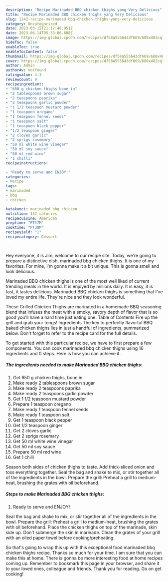 ```yaml
---
description: "Recipe Marinaded BBQ chicken thighs yang Very Delicious"
title: "Recipe Marinaded BBQ chicken thighs yang Very Delicious"
slug: 1242-recipe-marinaded-bbq-chicken-thighs-yang-very-delicious
category: Uncategorized
date: 2023-03-15T21:17:48.951Z
date: 2023-06-14T05:33:06.688Z
image: https://img-global.cpcdn.com/recipes/df58a555643df669/680x482cq70/marinaded-bbq-chicken-thighs-recipe-main-photo.jpg
hideToc: false
enableToc: true
enableTocContent: false
thumbnail: https://img-global.cpcdn.com/recipes/df58a555643df669/680x482cq70/marinaded-bbq-chicken-thighs-recipe-main-photo.jpg
cover: https://img-global.cpcdn.com/recipes/df58a555643df669/680x482cq70/marinaded-bbq-chicken-thighs-recipe-main-photo.jpg
author: Admin
authorAv: notfound
ratingvalue: 4.3
reviewcount: 9
recipeingredient:
- "650 g chicken thighs bone in"
- "2 tablespoons brown sugar"
- "2 teaspoons paprika"
- "2 teaspoons garlic powder"
- "1 1/2 teaspoon mustard powder"
- "1 teaspoon oregano"
- "1 teaspoon fennel seeds"
- "1 teaspoon salt"
- "1 teaspoon black pepper"
- "1/2 teaspoon ginger"
- "2 cloves garlic"
- "2 sprigs rosemary"
- "50 ml white wine vinegar"
- "50 ml soy sauce"
- "50 ml red wine"
- "1 chilli"
recipeinstructions:

- "Ready to serve and ENJOY!"
categories:
- Recipe
tags:
- marinaded
- bbq
- chicken

katakunci: marinaded bbq chicken 
nutrition: 157 calories
recipecuisine: American
preptime: "PT17M"
cooktime: "PT38M"
recipeyield: "1"
recipecategory: Dessert

---
```



Hey everyone, it is Jim, welcome to our recipe site. Today, we're going to prepare a distinctive dish, marinaded bbq chicken thighs. It is one of my favorites. For mine, I'm gonna make it a bit unique. This is gonna smell and look delicious.

Marinaded BBQ chicken thighs is one of the most well liked of current trending meals in the world. It is enjoyed by millions daily. It is easy, it is fast, it tastes delicious. Marinaded BBQ chicken thighs is something that I've loved my entire life. They're nice and they look wonderful.

These Grilled Chicken Thighs are marinated in a homemade BBQ seasoning blend that infuses the meat with a smoky, savory depth of flavor that is so good you&#39;ll have a hard time just eating one. Table of Contents Fire up the grill and grab your tongs! Ingredients The key to perfectly flavorful BBQ baked chicken thighs lies in just a handful of ingredients, summarized below. Don&#39;t forget to refer to the recipe card for the full details.


To get started with this particular recipe, we have to first prepare a few components. You can cook marinaded bbq chicken thighs using 16 ingredients and 0 steps. Here is how you can achieve it.

<!--inarticleads1-->

##### The ingredients needed to make Marinaded BBQ chicken thighs:

1. Get 650 g chicken thighs, bone in
1. Make ready 2 tablespoons brown sugar
1. Make ready 2 teaspoons paprika
1. Make ready 2 teaspoons garlic powder
1. Get 1 1/2 teaspoon mustard powder
1. Prepare 1 teaspoon oregano
1. Make ready 1 teaspoon fennel seeds
1. Make ready 1 teaspoon salt
1. Get 1 teaspoon black pepper
1. Get 1/2 teaspoon ginger
1. Get 2 cloves garlic
1. Get 2 sprigs rosemary
1. Get 50 ml white wine vinegar
1. Get 50 ml soy sauce
1. Prepare 50 ml red wine
1. Get 1 chilli


Season both sides of chicken thighs to taste. Add thick-sliced onion and toss everything together. Seal the bag and shake to mix, or stir together all of the ingredients in the bowl. Prepare the grill: Preheat a grill to medium-heat, brushing the grates with oil beforehand. 

<!--inarticleads2-->

##### Steps to make Marinaded BBQ chicken thighs:


1. Ready to serve and ENJOY!

Seal the bag and shake to mix, or stir together all of the ingredients in the bowl. Prepare the grill: Preheat a grill to medium-heat, brushing the grates with oil beforehand. Place the chicken thighs on top of the marinade, skin side up. Don&#39;t submerge the skin in marinade. Clean the grates of your grill with an oiled paper towel before cooking/preheating. 

So that's going to wrap this up with this exceptional food marinaded bbq chicken thighs recipe. Thanks so much for your time. I am sure that you can make this at home. There is gonna be more interesting food at home recipes coming up. Remember to bookmark this page in your browser, and share it to your loved ones, colleague and friends. Thank you for reading. Go on get cooking!
